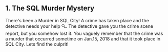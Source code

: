 ## 1. The SQL Murder Mystery
There's been a Murder in SQL City!
A crime has taken place and the detective needs your help 🔍. The detective gave you the crime scene report, but you somehow lost it. 
You vaguely remember that the crime was a ​murder​ that occurred sometime on ​Jan.15, 2018​ and that it took place in ​SQL City​. Lets find the culprit!
